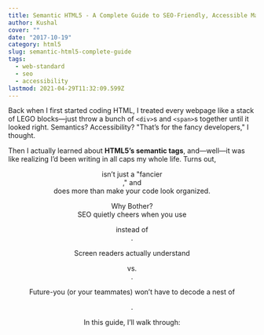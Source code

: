 ```yaml
---
title: Semantic HTML5 - A Complete Guide to SEO-Friendly, Accessible Markup
author: Kushal
cover: ""
date: "2017-10-19"
category: html5
slug: semantic-html5-complete-guide
tags:
  - web-standard
  - seo
  - accessibility
lastmod: 2021-04-29T11:32:09.599Z
---
```


Back when I first started coding HTML, I treated every webpage like a stack of LEGO blocks—just throw a bunch of `<div>`s and `<span>`s together until it looked right. Semantics? Accessibility? "That’s for the fancy developers," I thought.  
  
Then I actually learned about **HTML5’s semantic tags**, and—well—it was like realizing I’d been writing in all caps my whole life. Turns out, <header> isn’t just a "fancier <div>," and <nav> does more than make your code look organized.  
  
Why Bother?  
SEO quietly cheers when you use <article> instead of <div id="post">.  
  
Screen readers actually understand <main> vs. <div class="content">.  
  
Future-you (or your teammates) won’t have to decode a nest of <div class="wrapper-inner-wrapper">.  
  
In this guide, I’ll walk through:

<!--stackedit_data:
eyJoaXN0b3J5IjpbMTEyOTY3MDQzNywyMDY2MzU4OTU1LC02Nj
kyNDAwNjcsMTA0MTkzOTg1OSwxNDkwOTIyOTUwLDExNjE1NDA5
ODYsMTc5NjcwMDcxMyw0NDE5ODYzNTAsLTE5OTg1MTczNzBdfQ
==
-->